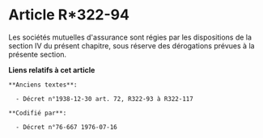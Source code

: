 # Article R*322-94

Les sociétés mutuelles d'assurance sont régies par les dispositions de la section IV du présent chapitre, sous réserve des
dérogations prévues à la présente section.

**Liens relatifs à cet article**

	**Anciens textes**:

	  - Décret n°1938-12-30 art. 72, R322-93 à R322-117

	**Codifié par**:

	  - Décret n°76-667 1976-07-16
